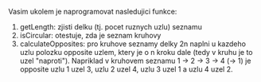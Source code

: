 Vasim ukolem je naprogramovat nasledujici funkce:<br />
1) getLength: zjisti delku (tj. pocet ruznych uzlu) seznamu<br />
2) isCircular: otestuje, zda je seznam kruhovy<br />
3) calculateOpposites: pro kruhove seznamy delky 2n naplni u kazdeho uzlu
polozku opposite uzlem, ktery je o n kroku dale (tedy v kruhu je to uzel
"naproti"). Napriklad v kruhovem seznamu 1 -> 2 -> 3 -> 4 (-> 1) je opposite
uzlu 1 uzel 3, uzlu 2 uzel 4, uzlu 3 uzel 1 a uzlu 4 uzel 2.
